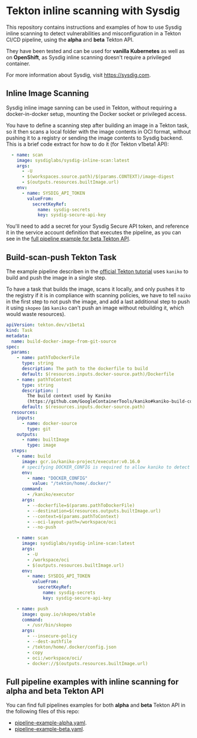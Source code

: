 # Tekton inline scanning with Sysdig

This repository contains instructions and examples of how to use Sysdig inline scanning to detect vulnerabilities and misconfiguration in a Tekton CI/CD pipeline, using the **alpha** and **beta** Tekton API.

They have been tested and can be used for **vanilla Kubernetes** as well as on **OpenShift**, as Sysdig inline scanning doesn't require a privileged container.

For more information about Sysdig, visit https://sysdig.com.

## Inline Image Scanning

Sysdig inline image sanning can be used in Tekton, without requiring a docker-in-docker setup, mounting the Docker socket or privileged access.

You have to define a scanning step after building an image in a Tekton task, so it then scans a local folder with the image contents in OCI format, without pushing it to a registry or sending the image contents to Sysdig backend. This is a brief code extract for how to do it (for Tekton v1beta1 API):

```yaml
  - name: scan
    image: sysdiglabs/sysdig-inline-scan:latest
    args:
      - -U
      - $(workspaces.source.path)/$(params.CONTEXT)/image-digest
      - $(outputs.resources.builtImage.url)
    env:
      - name: SYSDIG_API_TOKEN
        valueFrom:
          secretKeyRef:
            name: sysdig-secrets
            key: sysdig-secure-api-key
```

You'll need to add a secret for your Sysdig Secure API token, and reference it in the service account definition that executes the pipeline, as you can see in the [full pipeline example for beta Tekton API](./beta/tekton-inline-scan-beta.yaml).

## Build-scan-push Tekton Task

The example pipeline describen in the [official Tekton tutorial](https://github.com/tektoncd/pipeline/blob/master/docs/tutorial.md) uses `kaniko` to build and push the image in a single step. 

To have a task that builds the image, scans it locally, and only pushes it to the registry if it is in compliance with scanning policies, we have to tell `naiko` in the first step to not push the image, and add a last additional step to push it using `skopeo` (as `kaniko` can't push an image without rebuilding it, which would waste resources).

```yaml
apiVersion: tekton.dev/v1beta1
kind: Task
metadata:
  name: build-docker-image-from-git-source
spec:
  params:
    - name: pathToDockerFile
      type: string
      description: The path to the dockerfile to build
      default: $(resources.inputs.docker-source.path)/Dockerfile
    - name: pathToContext
      type: string
      description: |
        The build context used by Kaniko
        (https://github.com/GoogleContainerTools/kaniko#kaniko-build-contexts)
      default: $(resources.inputs.docker-source.path)
  resources:
    inputs:
      - name: docker-source
        type: git
    outputs:
      - name: builtImage
        type: image
  steps:
    - name: build
      image: gcr.io/kaniko-project/executor:v0.16.0
      # specifying DOCKER_CONFIG is required to allow kaniko to detect docker credential
      env:
        - name: "DOCKER_CONFIG"
          value: "/tekton/home/.docker/"
      command:
        - /kaniko/executor
      args:
        - --dockerfile=$(params.pathToDockerFile)
        - --destination=$(resources.outputs.builtImage.url)
        - --context=$(params.pathToContext)
        - --oci-layout-path=/workspace/oci
        - --no-push

    - name: scan
      image: sysdiglabs/sysdig-inline-scan:latest
      args:
        - -U
        - /workspace/oci
        - $(outputs.resources.builtImage.url)
      env:
        - name: SYSDIG_API_TOKEN
          valueFrom:
            secretKeyRef:
              name: sysdig-secrets
              key: sysdig-secure-api-key

    - name: push
      image: quay.io/skopeo/stable
      command:
        - /usr/bin/skopeo
      args:
        - --insecure-policy      
        - --dest-authfile
        - /tekton/home/.docker/config.json
        - copy
        - oci:/workspace/oci/
        - docker://$(outputs.resources.builtImage.url)
```

## Full pipeline examples with inline scanning for alpha and beta Tekton API

You can find full pipelines examples for both **alpha** and **beta** Tekton API in the following files of this repo:

* [pipeline-example-alpha.yaml](./alpha/tekton-inline-scan-alpha.yaml).
* [pipeline-example-beta.yaml](./beta/tekton-inline-scan-beta.yaml).


